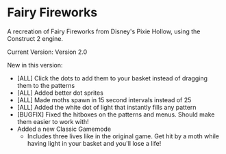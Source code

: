 # Fairy Fireworks

A recreation of Fairy Fireworks from Disney's Pixie Hollow, using the Construct 2 engine.

Current Version: Version 2.0

New in this version:
- [ALL] Click the dots to add them to your basket instead of dragging them to the patterns
- [ALL] Added better dot sprites
- [ALL] Made moths spawn in 15 second intervals instead of 25
- [ALL] Added the white dot of light that instantly fills any pattern
- [BUGFIX] Fixed the hitboxes on the patterns and menus. Should make them easier to work with!
- Added a new Classic Gamemode
  - Includes three lives like in the original game. Get hit by a moth while having light in your basket and you'll lose a life!


